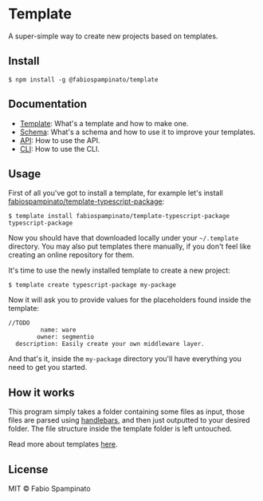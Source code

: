 # Template

A super-simple way to create new projects based on templates.

## Install

```shell
$ npm install -g @fabiospampinato/template
```

## Documentation

- [Template](https://github.com/fabiospampinato/template/blob/master/docs/template): What's a template and how to make one.
- [Schema](https://github.com/fabiospampinato/template/blob/master/docs/schema): What's a schema and how to use it to improve your templates.
- [API](https://github.com/fabiospampinato/template/blob/master/docs/api): How to use the API.
- [CLI](https://github.com/fabiospampinato/template/blob/master/docs/cli): How to use the CLI.

## Usage

First of all you've got to install a template, for example let's install [fabiospampinato/template-typescript-package](//TODO):

```shell
$ template install fabiospampinato/template-typescript-package typescript-package
```

Now you should have that downloaded locally under your `~/.template` directory. You may also put templates there manually, if you don't feel like creating an online repository for them.

It's time to use the newly installed template to create a new project:

```shell
$ template create typescript-package my-package
```

Now it will ask you to provide values for the placeholders found inside the template:

```shell
//TODO
         name: ware
        owner: segmentio
  description: Easily create your own middleware layer.
```

And that's it, inside the `my-package` directory you'll have everything you need to get you started.

## How it works

This program simply takes a folder containing some files as input, those files are parsed using [handlebars](//TODO), and then just outputted to your desired folder. The file structure inside the template folder is left untouched.

Read more about templates [here](https://github.com/fabiospampinato/template/blob/master/docs/template).

## License

MIT © Fabio Spampinato
